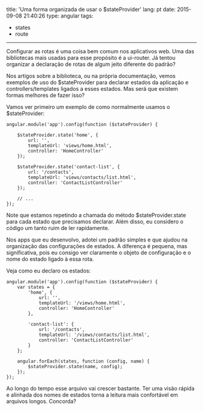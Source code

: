 title: 'Uma forma organizada de usar o $stateProvider'
lang: pt
date: 2015-09-08 21:40:26
type: angular
tags:
- states
- route
---

Configurar as rotas é uma coisa bem comum nos aplicativos web. Uma das bibliotecas mais usadas para esse propósito
é a ui-router. Já tentou organizar a declaração de rotas de algum jeito diferente do padrão?

<!-- more -->

Nos artigos sobre a biblioteca, ou na própria documentação, vemos exemplos de uso do $stateProvider para declarar
estados da aplicação e controllers/templates ligados a esses estados. Mas será que existem formas melhores de fazer
isso?

Vamos ver primeiro um exemplo de como normalmente usamos o $stateProvider:

```
angular.module('app').config(function ($stateProvider) {

	$stateProvider.state('home', {
		url: '',
		templateUrl: 'views/home.html',
		controller: 'HomeController'
	});

	$stateProvider.state('contact-list', {
		url: '/contacts',
		templateUrl: 'views/contacts/list.html',
		controller: 'ContactListController'
	});

	// ...
});
```

Note que estamos repetindo a chamada do método $stateProvider.state para cada estado que precisamos declarar.
Além disso, eu considero o código um tanto ruim de ler rapidamente.

Nos apps que eu desenvolvo, adotei um padrão simples e que ajudou na organização das configurações de estados.
A diferença é pequena, mas significativa, pois eu consigo ver claramente o objeto de configuração e o nome do estado
ligado à essa rota.

Veja como eu declaro os estados:

```
angular.module('app').config(function ($stateProvider) {
	var states = {
		'home', {
			url: '',
			templateUrl: '/views/home.html',
			controller: 'HomeController'
		},

		'contact-list': {
			url: '/contacts',
			templateUrl: '/views/contacts/list.html',
			controller: 'ContactListController'
		}
	};

	angular.forEach(states, function (config, name) {
		$stateProvider.state(name, config);
	});
});
```

Ao longo do tempo esse arquivo vai crescer bastante. Ter uma visão rápida e alinhada dos nomes de estados torna a
leitura mais confortável em arquivos longos. Concorda?

